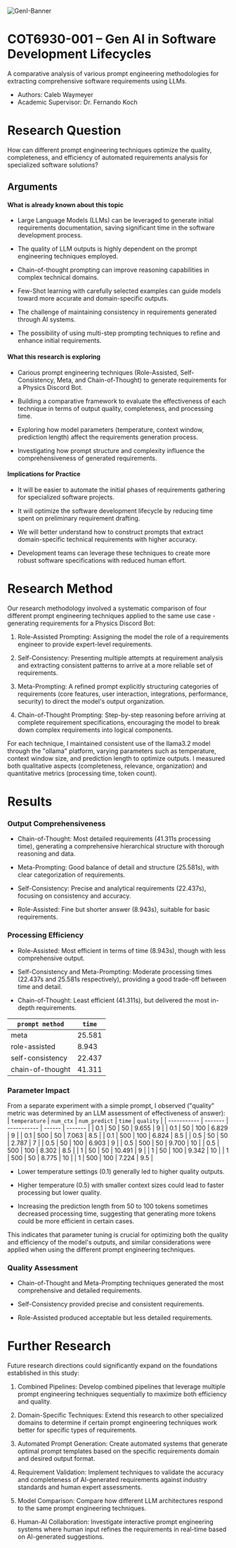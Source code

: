![GenI-Banner](https://github.com/genilab-fau/genial-fau.github.io/blob/8f1a2d3523f879e1082918c7bba19553cb6e7212/images/geni-lab-banner.png?raw=true)

# COT6930-001 – Gen AI in Software Development Lifecycles

A comparative analysis of various prompt engineering methodologies for extracting comprehensive software requirements using LLMs.

- Authors: Caleb Waymeyer
- Academic Supervisor: Dr. Fernando Koch

# Research Question

How can different prompt engineering techniques optimize the quality, completeness, and efficiency of automated requirements analysis for specialized software solutions?

## Arguments

#### What is already known about this topic

-   Large Language Models (LLMs) can be leveraged to generate initial requirements documentation, saving significant time in the software development process.
    
-   The quality of LLM outputs is highly dependent on the prompt engineering techniques employed.
    
-   Chain-of-thought prompting can improve reasoning capabilities in complex technical domains.
    
-   Few-Shot learning with carefully selected examples can guide models toward more accurate and domain-specific outputs.
    
-   The challenge of maintaining consistency in requirements generated through AI systems.
    
-   The possibility of using multi-step prompting techniques to refine and enhance initial requirements.
    

#### What this research is exploring

-   Carious prompt engineering techniques (Role-Assisted, Self-Consistency, Meta, and Chain-of-Thought) to generate requirements for a Physics Discord Bot.
    
-   Building a comparative framework to evaluate the effectiveness of each technique in terms of output quality, completeness, and processing time.
    
-  Exploring how model parameters (temperature, context window, prediction length) affect the requirements generation process.
    
-   Investigating how prompt structure and complexity influence the comprehensiveness of generated requirements.
    

#### Implications for Practice

-   It will be easier to automate the initial phases of requirements gathering for specialized software projects.
    
-   It will optimize the software development lifecycle by reducing time spent on preliminary requirement drafting.
    
-   We will better understand how to construct prompts that extract domain-specific technical requirements with higher accuracy.
    
-   Development teams can leverage these techniques to create more robust software specifications with reduced human effort.
    

# Research Method

Our research methodology involved a systematic comparison of four different prompt engineering techniques applied to the same use case - generating requirements for a Physics Discord Bot:

1.  Role-Assisted Prompting: Assigning the model the role of a requirements engineer to provide expert-level requirements.
    
2.  Self-Consistency: Presenting multiple attempts at requirement analysis and extracting consistent patterns to arrive at a more reliable set of requirements.
    
3.  Meta-Prompting: A refined prompt explicitly structuring categories of requirements (core features, user interaction, integrations, performance, security) to direct the model's output organization.
    
4.  Chain-of-Thought Prompting: Step-by-step reasoning before arriving at complete requirement specifications, encouraging the model to break down complex requirements into logical components.

For each technique, I maintained consistent use of the llama3.2 model through the "ollama" platform, varying parameters such as temperature, context window size, and prediction length to optimize outputs. I measured both qualitative aspects (completeness, relevance, organization) and quantitative metrics (processing time, token count).

# Results

### Output Comprehensiveness

-   Chain-of-Thought: Most detailed requirements (41.311s processing time), generating a comprehensive hierarchical structure with thorough reasoning and data.
    
-   Meta-Prompting: Good balance of detail and structure (25.581s), with clear categorization of requirements.
    
-   Self-Consistency: Precise and analytical requirements (22.437s), focusing on consistency and accuracy.
    
-   Role-Assisted: Fine but shorter answer (8.943s), suitable for basic requirements.
    

### Processing Efficiency

-   Role-Assisted: Most efficient in terms of time (8.943s), though with less comprehensive output.
    
-   Self-Consistency and Meta-Prompting: Moderate processing times (22.437s and 25.581s respectively), providing a good trade-off between time and detail.
    
-   Chain-of-Thought: Least efficient (41.311s), but delivered the most in-depth requirements.

| `prompt method`    | `time`   |
| ---------------- | ------ |
| meta             | 25.581 |
| role-assisted    | 8.943  |
| self-consistency | 22.437 |
| chain-of-thought | 41.311 |
    

### Parameter Impact

From a separate experiment with a simple prompt, I observed ("quality" metric was determined by an LLM assessment of effectiveness of answer):
| `temperature` | `num_ctx` | `num_predict` | `time`   | `quality` |
| ----------- | ------- | ----------- | ------ | ------- |
| 0.1         | 50      | 50          | 9.655  | 9       |
| 0.1         | 50      | 100         | 6.829  | 9       |
| 0.1         | 500     | 50          | 7.063  | 8.5     |
| 0.1         | 500     | 100         | 6.824  | 8.5     |
| 0.5         | 50      | 50          | 2.787  | 7       |
| 0.5         | 50      | 100         | 6.903  | 9       |
| 0.5         | 500     | 50          | 9.700  | 10      |
| 0.5         | 500     | 100         | 8.302  | 8.5     |
| 1           | 50      | 50          | 10.491 | 9       |
| 1           | 50      | 100         | 9.342  | 10      |
| 1           | 500     | 50          | 8.775  | 10      |
| 1           | 500     | 100         | 7.224  | 9.5     |

-   Lower temperature settings (0.1) generally led to higher quality outputs.
    
-   Higher temperature (0.5) with smaller context sizes could lead to faster processing but lower quality.
    
-   Increasing the prediction length from 50 to 100 tokens sometimes decreased processing time, suggesting that generating more tokens could be more efficient in certain cases.
    

This indicates that parameter tuning is crucial for optimizing both the quality and efficiency of the model's outputs, and similar considerations were applied when using the different prompt engineering techniques.

### Quality Assessment

-   Chain-of-Thought and Meta-Prompting techniques generated the most comprehensive and detailed requirements.
    
-   Self-Consistency provided precise and consistent requirements.
    
-   Role-Assisted produced acceptable but less detailed requirements.
    

# Further Research

Future research directions could significantly expand on the foundations established in this study:

1.  Combined Pipelines: Develop combined pipelines that leverage multiple prompt engineering techniques sequentially to maximize both efficiency and quality.
    
2.  Domain-Specific Techniques: Extend this research to other specialized domains to determine if certain prompt engineering techniques work better for specific types of requirements.
    
3.  Automated Prompt Generation: Create automated systems that generate optimal prompt templates based on the specific requirements domain and desired output format.
    
4.  Requirement Validation: Implement techniques to validate the accuracy and completeness of AI-generated requirements against industry standards and human expert assessments.
    
5.  Model Comparison: Compare how different LLM architectures respond to the same prompt engineering techniques.
    
6.  Human-AI Collaboration: Investigate interactive prompt engineering systems where human input refines the requirements in real-time based on AI-generated suggestions.


